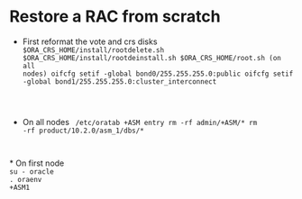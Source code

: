 ---
---

# Restore a RAC from scratch 
  * First reformat the vote and crs disks <code sh>
$ORA_CRS_HOME/install/rootdelete.sh
$ORA_CRS_HOME/install/rootdeinstall.sh
$ORA_CRS_HOME/root.sh (on all nodes)
oifcfg setif -global bond0/255.255.255.0:public
oifcfg setif -global bond1/255.255.255.0:cluster_interconnect
</code>

  * On all nodes <code sh>
/etc/oratab +ASM entry
rm -rf admin/+ASM/* 
rm -rf product/10.2.0/asm_1/dbs/* 
</code>
  * On first node<code sh>
su - oracle
. oraenv
+ASM1
